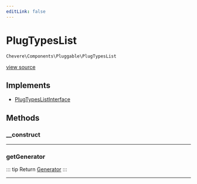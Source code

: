 ```yaml
---
editLink: false
---
```


# PlugTypesList

`Chevere\Components\Pluggable\PlugTypesList`

[view source](https://github.com/chevere/chevere/blob/main/src/Chevere/Components/Pluggable/PlugTypesList.php)

## Implements

- [PlugTypesListInterface](../../Interfaces/Pluggable/PlugTypesListInterface.md)

## Methods

### __construct

---

### getGenerator

::: tip Return
[Generator](https://www.php.net/manual/class.generator)
:::

---
